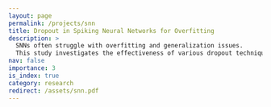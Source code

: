 ```yaml
---
layout: page
permalink: /projects/snn
title: Dropout in Spiking Neural Networks for Overfitting
description: >
  SNNs often struggle with overfitting and generalization issues. 
  This study investigates the effectiveness of various dropout techniques to address them。
nav: false
importance: 3
is_index: true
category: research
redirect: /assets/snn.pdf
---
```

